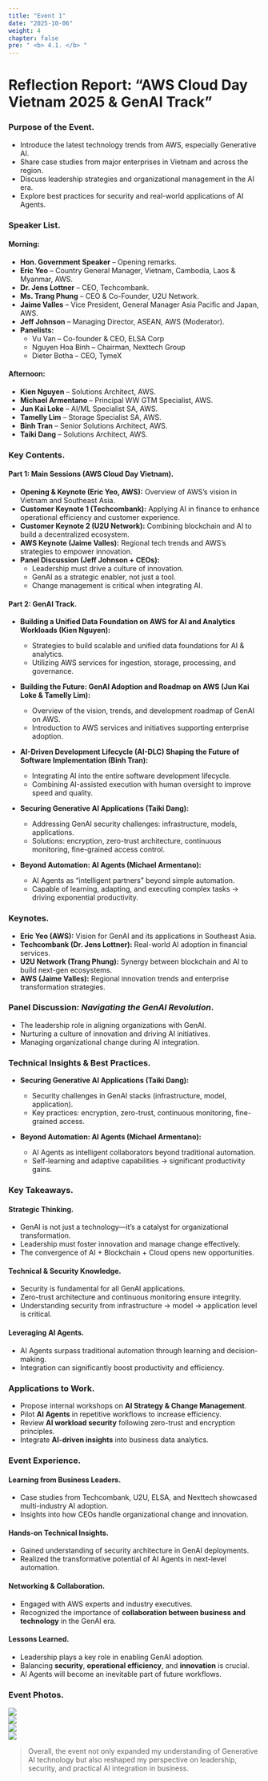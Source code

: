```yaml
---
title: "Event 1"
date: "2025-10-06"
weight: 4
chapter: false
pre: " <b> 4.1. </b> "
---
```


# Reflection Report: “AWS Cloud Day Vietnam 2025 & GenAI Track”

### Purpose of the Event.

   - Introduce the latest technology trends from AWS, especially Generative AI.
   - Share case studies from major enterprises in Vietnam and across the region.
   - Discuss leadership strategies and organizational management in the AI era.
   - Explore best practices for security and real-world applications of AI Agents.

### Speaker List.
#### Morning:
- **Hon. Government Speaker** – Opening remarks.
- **Eric Yeo** – Country General Manager, Vietnam, Cambodia, Laos & Myanmar, AWS.
- **Dr. Jens Lottner** – CEO, Techcombank.
- **Ms. Trang Phung** – CEO & Co-Founder, U2U Network.
- **Jaime Valles** – Vice President, General Manager Asia Pacific and Japan, AWS.
- **Jeff Johnson** – Managing Director, ASEAN, AWS (Moderator).
- **Panelists:**
    + Vu Van – Co-founder & CEO, ELSA Corp
    + Nguyen Hoa Binh – Chairman, Nexttech Group
    + Dieter Botha – CEO, TymeX
#### Afternoon:
- **Kien Nguyen** – Solutions Architect, AWS.
- **Michael Armentano** – Principal WW GTM Specialist, AWS.
- **Jun Kai Loke** – AI/ML Specialist SA, AWS.
- **Tamelly Lim** – Storage Specialist SA, AWS.
- **Binh Tran** – Senior Solutions Architect, AWS.
- **Taiki Dang** – Solutions Architect, AWS.

### Key Contents.

#### Part 1: Main Sessions (AWS Cloud Day Vietnam).

- **Opening & Keynote (Eric Yeo, AWS):** Overview of AWS’s vision in Vietnam and Southeast Asia.
- **Customer Keynote 1 (Techcombank):** Applying AI in finance to enhance operational efficiency and customer experience.
- **Customer Keynote 2 (U2U Network):** Combining blockchain and AI to build a decentralized ecosystem.
- **AWS Keynote (Jaime Valles):** Regional tech trends and AWS’s strategies to empower innovation.
- **Panel Discussion (Jeff Johnson + CEOs):**
    + Leadership must drive a culture of innovation.
    + GenAI as a strategic enabler, not just a tool.
    + Change management is critical when integrating AI.

#### Part 2: GenAI Track.

- **Building a Unified Data Foundation on AWS for AI and Analytics Workloads (Kien Nguyen):**
    + Strategies to build scalable and unified data foundations for AI & analytics.
    + Utilizing AWS services for ingestion, storage, processing, and governance.

- **Building the Future: GenAI Adoption and Roadmap on AWS (Jun Kai Loke & Tamelly Lim):**
    + Overview of the vision, trends, and development roadmap of GenAI on AWS.
    + Introduction to AWS services and initiatives supporting enterprise adoption.

- **AI-Driven Development Lifecycle (AI-DLC) Shaping the Future of Software Implementation (Binh Tran):**
    + Integrating AI into the entire software development lifecycle.
    + Combining AI-assisted execution with human oversight to improve speed and quality.

- **Securing Generative AI Applications (Taiki Dang):**
    + Addressing GenAI security challenges: infrastructure, models, applications.
    + Solutions: encryption, zero-trust architecture, continuous monitoring, fine-grained access control.

- **Beyond Automation: AI Agents (Michael Armentano):**
    + AI Agents as “intelligent partners” beyond simple automation.
    + Capable of learning, adapting, and executing complex tasks → driving exponential productivity.

### Keynotes.

- **Eric Yeo (AWS):** Vision for GenAI and its applications in Southeast Asia.
- **Techcombank (Dr. Jens Lottner):** Real-world AI adoption in financial services.
- **U2U Network (Trang Phung):** Synergy between blockchain and AI to build next-gen ecosystems.
- **AWS (Jaime Valles):** Regional innovation trends and enterprise transformation strategies.

### Panel Discussion: *Navigating the GenAI Revolution*.

- The leadership role in aligning organizations with GenAI.
- Nurturing a culture of innovation and driving AI initiatives.
- Managing organizational change during AI integration.

### Technical Insights & Best Practices.

- **Securing Generative AI Applications (Taiki Dang):**
    + Security challenges in GenAI stacks (infrastructure, model, application).
    + Key practices: encryption, zero-trust, continuous monitoring, fine-grained access.

- **Beyond Automation: AI Agents (Michael Armentano):**
    + AI Agents as intelligent collaborators beyond traditional automation.
    + Self-learning and adaptive capabilities → significant productivity gains.

### Key Takeaways.

#### Strategic Thinking.

- GenAI is not just a technology—it’s a catalyst for organizational transformation.
- Leadership must foster innovation and manage change effectively.
- The convergence of AI + Blockchain + Cloud opens new opportunities.

#### Technical & Security Knowledge.

- Security is fundamental for all GenAI applications.
- Zero-trust architecture and continuous monitoring ensure integrity.
- Understanding security from infrastructure → model → application level is critical.

#### Leveraging AI Agents.

- AI Agents surpass traditional automation through learning and decision-making.
- Integration can significantly boost productivity and efficiency.

### Applications to Work.

- Propose internal workshops on **AI Strategy & Change Management**.
- Pilot **AI Agents** in repetitive workflows to increase efficiency.
- Review **AI workload security** following zero-trust and encryption principles.
- Integrate **AI-driven insights** into business data analytics.

### Event Experience.

#### Learning from Business Leaders.
- Case studies from Techcombank, U2U, ELSA, and Nexttech showcased multi-industry AI adoption.
- Insights into how CEOs handle organizational change and innovation.

#### Hands-on Technical Insights.
- Gained understanding of security architecture in GenAI deployments.
- Realized the transformative potential of AI Agents in next-level automation.

#### Networking & Collaboration.
- Engaged with AWS experts and industry executives.
- Recognized the importance of **collaboration between business and technology** in the GenAI era.

#### Lessons Learned.
- Leadership plays a key role in enabling GenAI adoption.
- Balancing **security**, **operational efficiency**, and **innovation** is crucial.
- AI Agents will become an inevitable part of future workflows.

### Event Photos.

![](/images/4-Events/Event1.1.jpg)  
![](/images/4-Events/Event1.2.jpg)  
![](/images/4-Events/Event1.3.jpg)  
![](/images/4-Events/Event1.4.jpg)

> Overall, the event not only expanded my understanding of Generative AI technology but also reshaped my perspective on leadership, security, and practical AI integration in business.
